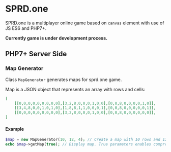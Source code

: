 # SPRD.one

SPRD.one is a multiplayer online game based on <code>canvas</code> element with use of JS ES6 and PHP7+.

**Currently game is under development process.**

<h2>PHP7+ Server Side</h2>
<h3>Map Generator</h3>
Class <code>MapGenerator</code> generates maps for sprd.one game.

Map is a JSON object that represents an array with rows and cells:
```JSON
[
    [[0,0,0,0,0,0,0,0,0],[3,2,8,0,0,0,1,0,0],[0,0,8,0,0,0,0,1,0]],
    [[3,4,8,0,0,1,0,1,0],[1,8,8,1,1,0,0,0,1],[0,0,8,0,0,0,0,0,1]],
    [[0,0,0,0,0,0,0,0,0],[3,2,8,0,0,0,1,0,0],[0,0,8,0,0,0,0,0,0]],
]
```
<h4>Example</h4>

```PHP
$map = new MapGenerator(10, 12, 4); // Create a map with 10 rows and 12 cells in each row for 4 players.
echo $map->getMap(true); // Display map. True parameters enables compression
```
